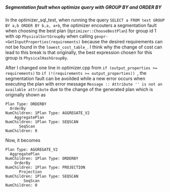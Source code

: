##### Segmentation fault when optimize query with GROUP BY and  ORDER BY
In the optimizer_sql_test, when running the query ```SELECT a FROM test GROUP BY a,b ORDER BY b,a, a+b```, the optimizer encouters a segmentation fault 
when choosing the best plan (```Optimizer::ChooseBestPlan```) for group id 1 with op ```PhysicalSortGroupBy``` when calling ```gexpr->GetInputProperties(requirements)``` because the desired 
requirements can not be found in the ```lowest_cost_table_```. I think why the change of cost can lead to this break is that originally, the best expression chosen for 
this group is ```PhysicalHashGroupBy```.

After I changed one line in optimizer.cpp from ```if (output_properties >= requirements)``` to ```if (!(requirements >= output_properties)) ```, the segmentation fault can be avoilded while a new error occurs when executing the plan with error message ```Message :: Attribute '' is not an available attribute``` due to the change of the generated plan which is originally shown as
```
Plan Type: ORDERBY
  OrderBy
NumChildren: 1Plan Type: AGGREGATE_V2
    AggregatePlan
NumChildren: 1Plan Type: SEQSCAN
      SeqScan
NumChildren: 0
```
Now, it becomes 
```
Plan Type: AGGREGATE_V2
  AggregatePlan
NumChildren: 1Plan Type: ORDERBY
    OrderBy
NumChildren: 1Plan Type: PROJECTION
      Projection
NumChildren: 1Plan Type: SEQSCAN
        SeqScan
NumChildren: 0
```
